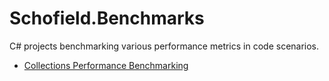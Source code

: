 # Schofield.Benchmarks
C# projects benchmarking various performance metrics in code scenarios.

- [Collections Performance Benchmarking](src/Schofield.Benchmarks.Collections/README.md)